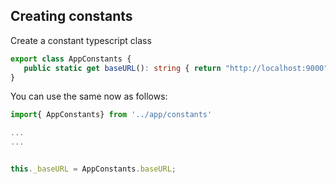 Creating constants
---

Create a constant typescript class

```ts
export class AppConstants {
   public static get baseURL(): string { return "http://localhost:9000"; }
}
```

You can use the same now as follows:

```ts
import{ AppConstants} from '../app/constants'

...
...


this._baseURL = AppConstants.baseURL;
 ```
